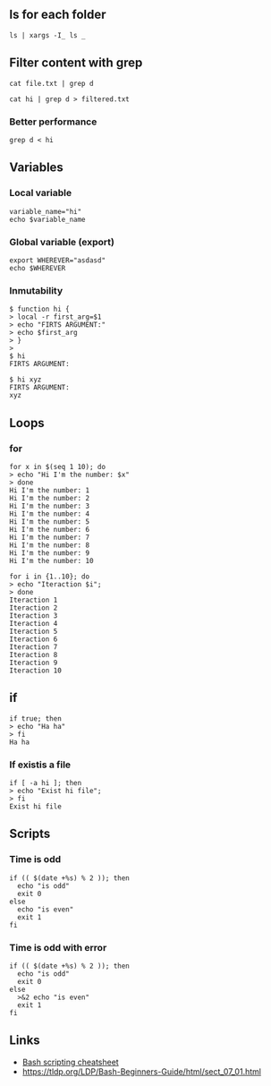 ## ls for each folder
```
ls | xargs -I_ ls _
```

## Filter content with grep
```
cat file.txt | grep d
```

```
cat hi | grep d > filtered.txt
```

### Better performance
```
grep d < hi
```

## Variables

### Local variable
```
variable_name="hi"
echo $variable_name
```

### Global variable (export)
```
export WHEREVER="asdasd"
echo $WHEREVER
```

### Inmutability
```
$ function hi {
> local -r first_arg=$1
> echo "FIRTS ARGUMENT:"
> echo $first_arg
> }
> 
$ hi
FIRTS ARGUMENT:

$ hi xyz
FIRTS ARGUMENT:
xyz
```

## Loops

### for
```
for x in $(seq 1 10); do  
> echo "Hi I'm the number: $x"  
> done  
Hi I'm the number: 1  
Hi I'm the number: 2  
Hi I'm the number: 3  
Hi I'm the number: 4  
Hi I'm the number: 5  
Hi I'm the number: 6  
Hi I'm the number: 7  
Hi I'm the number: 8  
Hi I'm the number: 9  
Hi I'm the number: 10
```

```
for i in {1..10}; do  
> echo "Iteraction $i";  
> done  
Iteraction 1  
Iteraction 2  
Iteraction 3  
Iteraction 4  
Iteraction 5  
Iteraction 6  
Iteraction 7  
Iteraction 8  
Iteraction 9  
Iteraction 10
```

## if
```
if true; then  
> echo "Ha ha"  
> fi  
Ha ha
```

### If existis a file
```
if [ -a hi ]; then  
> echo "Exist hi file";  
> fi  
Exist hi file
```

## Scripts

### Time is odd
```
if (( $(date +%s) % 2 )); then
  echo "is odd"
  exit 0
else
  echo "is even"
  exit 1
fi
```

### Time is odd with error
```
if (( $(date +%s) % 2 )); then
  echo "is odd"
  exit 0
else
  >&2 echo "is even"
  exit 1
fi
```

## Links
- [Bash scripting cheatsheet](https://devhints.io/bash)
- https://tldp.org/LDP/Bash-Beginners-Guide/html/sect_07_01.html